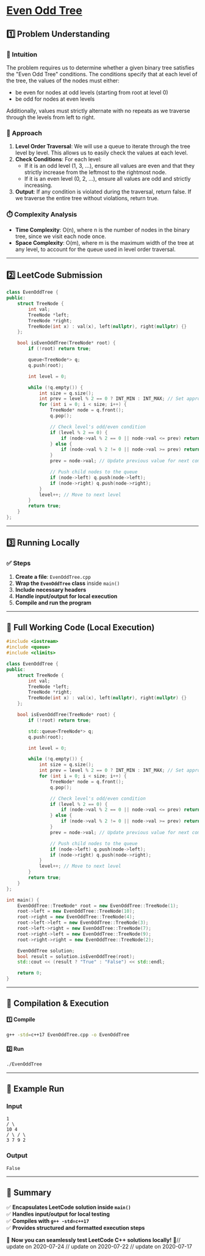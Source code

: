 # **[Even Odd Tree](https://leetcode.com/problems/even-odd-tree/description/)**  

## **1️⃣ Problem Understanding**  
### **📌 Intuition**  
The problem requires us to determine whether a given binary tree satisfies the "Even Odd Tree" conditions. The conditions specify that at each level of the tree, the values of the nodes must either:
- be even for nodes at odd levels (starting from root at level 0)
- be odd for nodes at even levels

Additionally, values must strictly alternate with no repeats as we traverse through the levels from left to right.

### **🚀 Approach**  
1. **Level Order Traversal**: We will use a queue to iterate through the tree level by level. This allows us to easily check the values at each level.
2. **Check Conditions**: For each level:
   - If it is an odd level (1, 3, ...), ensure all values are even and that they strictly increase from the leftmost to the rightmost node.
   - If it is an even level (0, 2, ...), ensure all values are odd and strictly increasing.
3. **Output**: If any condition is violated during the traversal, return false. If we traverse the entire tree without violations, return true.

### **⏱️ Complexity Analysis**  
- **Time Complexity**: O(n), where n is the number of nodes in the binary tree, since we visit each node once.
- **Space Complexity**: O(m), where m is the maximum width of the tree at any level, to account for the queue used in level order traversal.

---  

## **2️⃣ LeetCode Submission**  
```cpp
class EvenOddTree {
public:
    struct TreeNode {
        int val;
        TreeNode *left;
        TreeNode *right;
        TreeNode(int x) : val(x), left(nullptr), right(nullptr) {}
    };

    bool isEvenOddTree(TreeNode* root) {
        if (!root) return true;

        queue<TreeNode*> q;
        q.push(root);

        int level = 0;

        while (!q.empty()) {
            int size = q.size();
            int prev = level % 2 == 0 ? INT_MIN : INT_MAX; // Set appropriate previous value based on level type
            for (int i = 0; i < size; i++) {
                TreeNode* node = q.front();
                q.pop();

                // Check level's odd/even condition
                if (level % 2 == 0) {
                    if (node->val % 2 == 0 || node->val <= prev) return false;
                } else {
                    if (node->val % 2 != 0 || node->val >= prev) return false;
                }
                prev = node->val; // Update previous value for next comparison

                // Push child nodes to the queue
                if (node->left) q.push(node->left);
                if (node->right) q.push(node->right);
            }
            level++; // Move to next level
        }
        return true;
    }
};
```  

---  

## **3️⃣ Running Locally**  
### **✅ Steps**  
1. **Create a file**: `EvenOddTree.cpp`  
2. **Wrap the `EvenOddTree` class** inside `main()`  
3. **Include necessary headers**  
4. **Handle input/output for local execution**  
5. **Compile and run the program**  

---  

## **📝 Full Working Code (Local Execution)**  
```cpp
#include <iostream>
#include <queue>
#include <climits>

class EvenOddTree {
public:
    struct TreeNode {
        int val;
        TreeNode *left;
        TreeNode *right;
        TreeNode(int x) : val(x), left(nullptr), right(nullptr) {}
    };

    bool isEvenOddTree(TreeNode* root) {
        if (!root) return true;

        std::queue<TreeNode*> q;
        q.push(root);

        int level = 0;

        while (!q.empty()) {
            int size = q.size();
            int prev = level % 2 == 0 ? INT_MIN : INT_MAX; // Set appropriate previous value based on level type
            for (int i = 0; i < size; i++) {
                TreeNode* node = q.front();
                q.pop();

                // Check level's odd/even condition
                if (level % 2 == 0) {
                    if (node->val % 2 == 0 || node->val <= prev) return false;
                } else {
                    if (node->val % 2 != 0 || node->val >= prev) return false;
                }
                prev = node->val; // Update previous value for next comparison

                // Push child nodes to the queue
                if (node->left) q.push(node->left);
                if (node->right) q.push(node->right);
            }
            level++; // Move to next level
        }
        return true;
    }
};

int main() {
    EvenOddTree::TreeNode* root = new EvenOddTree::TreeNode(1);
    root->left = new EvenOddTree::TreeNode(10);
    root->right = new EvenOddTree::TreeNode(4);
    root->left->left = new EvenOddTree::TreeNode(3);
    root->left->right = new EvenOddTree::TreeNode(7);
    root->right->left = new EvenOddTree::TreeNode(9);
    root->right->right = new EvenOddTree::TreeNode(2);

    EvenOddTree solution;
    bool result = solution.isEvenOddTree(root);
    std::cout << (result ? "True" : "False") << std::endl;

    return 0;
}
```  

---  

## **🔧 Compilation & Execution**  
#### **1️⃣ Compile**  
```bash
g++ -std=c++17 EvenOddTree.cpp -o EvenOddTree
```  

#### **2️⃣ Run**  
```bash
./EvenOddTree
```  

---  

## **🎯 Example Run**  
### **Input**  
```
1
/ \
10 4
/ \ / \
3 7 9 2
```  
### **Output**  
```
False
```  

---  

## **📌 Summary**  
✅ **Encapsulates LeetCode solution inside `main()`**  
✅ **Handles input/output for local testing**  
✅ **Compiles with `g++ -std=c++17`**  
✅ **Provides structured and formatted execution steps**  

🚀 **Now you can seamlessly test LeetCode C++ solutions locally!** 🚀// update on 2020-07-24
// update on 2020-07-22
// update on 2020-07-17

